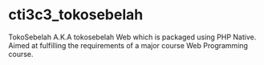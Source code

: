 # cti3c3_tokosebelah
TokoSebelah A.K.A tokosebelah Web which is packaged using PHP Native. Aimed at fulfilling the requirements of a major course Web Programming course.
